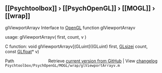 ## [[Psychtoolbox]] &#8250; [[PsychOpenGL]] &#8250; [[MOGL]] &#8250; [[wrap]]

glViewportArrayv  Interface to [OpenGL](OpenGL) function glViewportArrayv  
  
usage:  glViewportArrayv( first, count, v )  
  
C function:  void glViewportArrayv[(GLuint]((GLuint) first, [GLsizei](GLsizei) count, const [GLfloat](GLfloat)\* v)  




<div class="code_header" style="text-align:right;">
  <span style="float:left;">Path&nbsp;&nbsp;</span> <span class="counter">Retrieve <a href=
  "https://raw.github.com/Psychtoolbox-3/Psychtoolbox-3/beta/Psychtoolbox/PsychOpenGL/MOGL/wrap/glViewportArrayv.m">current version from GitHub</a> | View <a href=
  "https://github.com/Psychtoolbox-3/Psychtoolbox-3/commits/beta/Psychtoolbox/PsychOpenGL/MOGL/wrap/glViewportArrayv.m">changelog</a></span>
</div>
<div class="code">
  <code>Psychtoolbox/PsychOpenGL/MOGL/wrap/glViewportArrayv.m</code>
</div>

